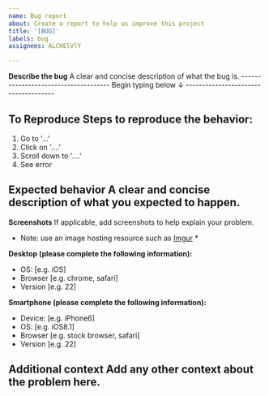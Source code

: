 ```yaml
---
name: Bug report
about: Create a report to help us improve this project
title: '[BUG]'
labels: bug
assignees: ALCHElVlY

---
```


**Describe the bug**
A clear and concise description of what the bug is.
 ------------------------------------- Begin typing below ↓ -------------------------------------

 
**To Reproduce**
Steps to reproduce the behavior:
 ------------------------------------------------------------------------------------------------
 
1. Go to '...'
2. Click on '....'
3. Scroll down to '....'
4. See error

**Expected behavior**
A clear and concise description of what you expected to happen.
  ------------------------------------------------------------------------------------------------

 
**Screenshots**
If applicable, add screenshots to help explain your problem. <br />
* Note: use an image hosting resource such as [Imgur](https://www.imgur.com) *

**Desktop (please complete the following information):**
 - OS: [e.g. iOS]
 - Browser [e.g. chrome, safari]
 - Version [e.g. 22]

**Smartphone (please complete the following information):**
 - Device: [e.g. iPhone6]
 - OS: [e.g. iOS8.1]
 - Browser [e.g. stock browser, safari]
 - Version [e.g. 22]

**Additional context**
Add any other context about the problem here.
  ------------------------------------------------------------------------------------------------
